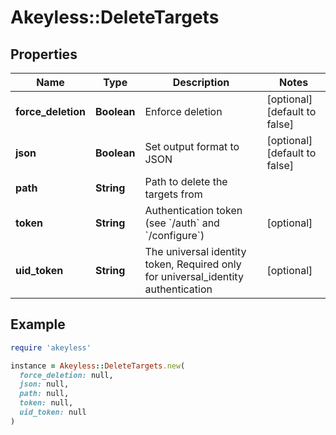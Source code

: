 # Akeyless::DeleteTargets

## Properties

| Name | Type | Description | Notes |
| ---- | ---- | ----------- | ----- |
| **force_deletion** | **Boolean** | Enforce deletion | [optional][default to false] |
| **json** | **Boolean** | Set output format to JSON | [optional][default to false] |
| **path** | **String** | Path to delete the targets from |  |
| **token** | **String** | Authentication token (see &#x60;/auth&#x60; and &#x60;/configure&#x60;) | [optional] |
| **uid_token** | **String** | The universal identity token, Required only for universal_identity authentication | [optional] |

## Example

```ruby
require 'akeyless'

instance = Akeyless::DeleteTargets.new(
  force_deletion: null,
  json: null,
  path: null,
  token: null,
  uid_token: null
)
```

